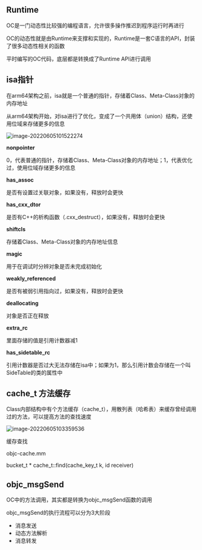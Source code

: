 ## Runtime

OC是一门动态性比较强的编程语言，允许很多操作推迟到程序运行时再进行

OC的动态性就是由Runtime来支撑和实现的，Runtime是一套C语言的API，封装了很多动态性相关的函数

平时编写的OC代码，底层都是转换成了Runtime API进行调用

## isa指针

在arm64架构之前，isa就是一个普通的指针，存储着Class、Meta-Class对象的内存地址

从arm64架构开始，对isa进行了优化，变成了一个共用体（union）结构，还使用位域来存储更多的信息

![image-20220605101522274](http://xingyajie.oss-cn-hangzhou.aliyuncs.com/uPic/image-20220605101522274.png)

**nonpointer**

0，代表普通的指针，存储着Class、Meta-Class对象的内存地址；1，代表优化过，使用位域存储更多的信息

**has_assoc**

是否有设置过关联对象，如果没有，释放时会更快

**has_cxx_dtor**

是否有C++的析构函数（.cxx_destruct），如果没有，释放时会更快

**shiftcls**

存储着Class、Meta-Class对象的内存地址信息

**magic**

用于在调试时分辨对象是否未完成初始化

**weakly_referenced**

是否有被弱引用指向过，如果没有，释放时会更快

**deallocating**

对象是否正在释放

**extra_rc**

里面存储的值是引用计数器减1

**has_sidetable_rc**

引用计数器是否过大无法存储在isa中；如果为1，那么引用计数会存储在一个叫SideTable的类的属性中

## cache_t 方法缓存

Class内部结构中有个方法缓存（cache_t），用散列表（哈希表）来缓存曾经调用过的方法，可以提高方法的查找速度

![image-20220605103359536](http://xingyajie.oss-cn-hangzhou.aliyuncs.com/uPic/image-20220605103359536.png)

缓存查找

objc-cache.mm

bucket_t * cache_t::find(cache_key_t k, id receiver)

## objc_msgSend

OC中的方法调用，其实都是转换为objc_msgSend函数的调用

objc_msgSend的执行流程可以分为3大阶段

- 消息发送
- 动态方法解析
- 消息转发